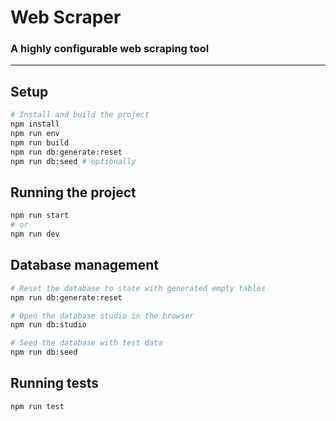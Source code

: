 # Web Scraper

### A highly configurable web scraping tool

---

## Setup

```bash
# Install and build the project
npm install
npm run env
npm run build
npm run db:generate:reset
npm run db:seed # optionally
```

## Running the project

```bash
npm run start
# or
npm run dev
```

## Database management

```bash
# Reset the database to state with generated empty tables
npm run db:generate:reset 

# Open the database studio in the browser
npm run db:studio

# Seed the database with test data
npm run db:seed
```

## Running tests

```bash
npm run test
```